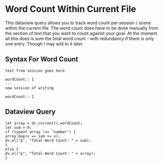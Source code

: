 # Word Count Within Current File

This dataview query allows you to track word count per session / scene within the current file. The word count does have to be done manually from the section of text that you want to count against your goal. At the moment all this does is sum the total word count - with redundancy if there is only one entry. Though I may add to it later.

## Syntax For Word Count
```
text from session goes here

wordCount:: 1
---
new session of writing

wordCount:: 2
```

## Dataview Query
```dataviewjs
let array = dv.current().wordCount;
let sum = 0;
if (typeof array !== 'number') {
array.map(x => sum += x);
dv.el("p", "Total Word Count: " + sum);
}
else {
dv.el("p", "Total Word Count: " + array);
}
```
